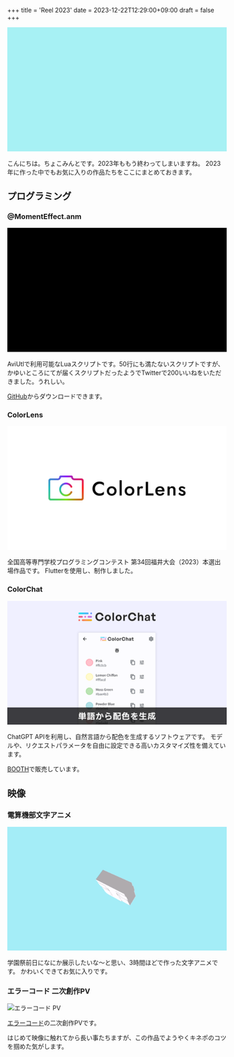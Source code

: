 +++
title = 'Reel 2023'
date = 2023-12-22T12:29:00+09:00
draft = false
+++

![Reel 2023](/img/reel_2023.gif "Reel2023")

こんにちは。ちょこみんとです。2023年ももう終わってしまいますね。
2023年に作った中でもお気に入りの作品たちをここにまとめておきます。

## プログラミング

### @MomentEffect.anm

![@MomentEffect.anm](img/moment_effect.gif "@MomentEffect.anm")

AviUtlで利用可能なLuaスクリプトです。50行にも満たないスクリプトですが、かゆいところにてが届くスクリプトだったようでTwitterで200いいねをいただきました。うれしい。

[GitHub](https://github.com/cmt1910/MomentEffect)からダウンロードできます。

### ColorLens

![ColorLens](img/colorlens_textlogo.png "ColorLens")

全国高等専門学校プログラミングコンテスト 第34回福井大会（2023）本選出場作品です。
Flutterを使用し、制作しました。

### ColorChat

![ColorChat](img/colorchat_thumbnail.png "ColorChat")

ChatGPT APIを利用し、自然言語から配色を生成するソフトウェアです。
モデルや、リクエストパラメータを自由に設定できる高いカスタマイズ性を備えています。

[BOOTH](https://booth.pm/ja/items/5290308)で販売しています。

## 映像

### 電算機部文字アニメ

![電算機部文字アニメ](/img/densan_anime.gif "電算機部文字アニメ")

学園祭前日になにか展示したいな～と思い、3時間ほどで作った文字アニメです。
かわいくできてお気に入りです。

### エラーコード 二次創作PV

![エラーコード PV](img/errorcode.gif "エラーコード PV")

[エラーコード](https://youtu.be/Ohxod1nuqvA)の二次創作PVです。

はじめて映像に触れてから長い事たちますが、この作品でようやくキネポのコツを掴めた気がします。